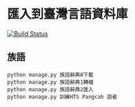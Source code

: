 # 匯入到臺灣言語資料庫
[![Build Status](https://travis-ci.org/sih4sing5hong5/hue7jip8.svg?branch=master)](https://travis-ci.org/sih4sing5hong5/hue7jip8)


## 族語
```
python manage.py 族語辭典0下載
python manage.py 族語辭典1轉檔
python manage.py 族語辭典2匯入
python manage.py 訓練HTS Pangcah 語者
```